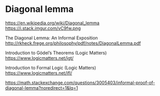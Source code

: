 # Diagonal lemma

https://en.wikipedia.org/wiki/Diagonal_lemma
https://i.stack.imgur.com/vC9fw.png

The Diagonal Lemma: An Informal Exposition
http://rkheck.frege.org/philosophy/pdf/notes/DiagonalLemma.pdf

Introduction to Gödel’s Theorems (Logic Matters)
https://www.logicmatters.net/igt/

Introduction to Formal Logic (Logic Matters)
https://www.logicmatters.net/ifl/


https://math.stackexchange.com/questions/3005403/informal-proof-of-diagonal-lemma?noredirect=1&lq=1
